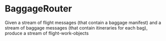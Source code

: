 # BaggageRouter
Given a stream of flight messages (that contain a baggage manifest) and a stream of baggage messages (that contain itineraries for each bag), produce a stream of flight-work-objects

